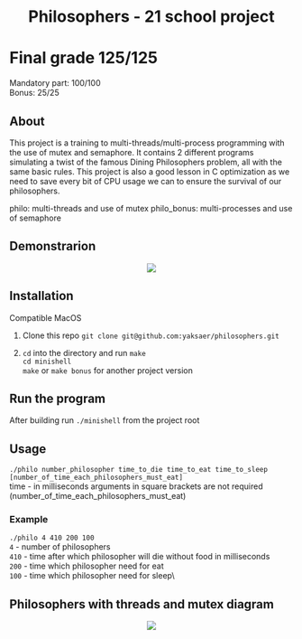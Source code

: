 <h1 align="center">Philosophers - 21 school project</h1>

# Final grade 125/125

Mandatory part: 100/100 \
Bonus: 25/25

## About
This project is a training to multi-threads/multi-process programming with the use of mutex and semaphore.
It contains 2 different programs simulating a twist of the famous Dining Philosophers problem, all with the same basic rules.
This project is also a good lesson in C optimization as we need to save every bit of CPU usage we can to ensure the survival of our philosophers.

philo: multi-threads and use of mutex
philo_bonus: multi-processes and use of semaphore

## Demonstrarion

<p align="center">

<img src="https://github.com/yaksaer/images-vault/blob/master/philovideo.gif?raw=true" >
</p>

## Installation
Compatible MacOS
1. Clone this repo
`git clone git@github.com:yaksaer/philosophers.git`

2. `cd` into the directory and run `make` \
        `cd minishell` \
        `make` or `make bonus` for another project version
## Run the program
After building run `./minishell` from the project root

## Usage

`./philo number_philosopher time_to_die time_to_eat time_to_sleep [number_of_time_each_philosophers_must_eat]` \
time - in milliseconds
arguments in square brackets are not required (number_of_time_each_philosophers_must_eat)

### Example
`./philo 4 410 200 100`\
`4` - number of philosophers \
`410` - time after which philosopher will die without food in milliseconds \
`200` - time which philosopher need for eat \
`100` - time which philosopher need for sleep\

## Philosophers with threads and mutex diagram
<p align="center">

<img src="https://github.com/yaksaer/images-vault/blob/master/philo.png?raw=true" >
</p>

